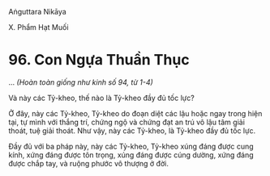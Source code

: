 Aṅguttara Nikāya

X. Phẩm Hạt Muối

# 96. Con Ngựa Thuần Thục

... _(Hoàn toàn giống như kinh số 94, từ 1-4)_

Và này các Tỷ-kheo, thế nào là Tỷ-kheo đầy đủ tốc lực?

Ở đây, này các Tỷ-kheo, Tỷ-kheo do đoạn diệt các lậu hoặc ngay trong hiện tại, tự mình với thắng trí, chứng ngộ và chứng đạt an trú vô lậu tâm giải thoát, tuệ giải thoát. Như vậy, này các Tỷ-kheo, là Tỷ-kheo đầy đủ tốc lực.

Ðầy đủ với ba pháp này, này các Tỷ-kheo, Tỷ-kheo xúng đáng được cung kính, xứng đáng được tôn trọng, xúng đáng được cúng dường, xứng đáng được chắp tay, và ruộng phước vô thượng ở đời.


